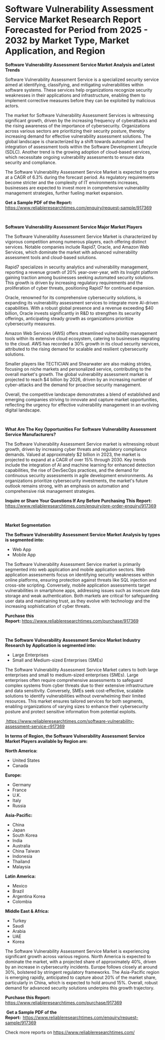 <p><h1>Software Vulnerability Assessment Service Market Research Report Forecasted for Period from 2025 -  2032 by Market Type, Market Application, and Region</h1></p><p><strong>Software Vulnerability Assessment Service Market Analysis and Latest Trends</strong></p>
<p><p>Software Vulnerability Assessment Service is a specialized security service aimed at identifying, classifying, and mitigating vulnerabilities within software systems. These services help organizations recognize security weaknesses in their applications and infrastructure, enabling them to implement corrective measures before they can be exploited by malicious actors. </p><p>The market for Software Vulnerability Assessment Services is witnessing significant growth, driven by the increasing frequency of cyberattacks and the rising awareness of the importance of cybersecurity. Organizations across various sectors are prioritizing their security posture, thereby increasing demand for effective vulnerability assessment solutions. The global landscape is characterized by a shift towards automation and integration of assessment tools within the Software Development Lifecycle (SDLC). Another trend is the growing adoption of cloud-based services, which necessitate ongoing vulnerability assessments to ensure data security and compliance.</p><p>The Software Vulnerability Assessment Service Market is expected to grow at a CAGR of 6.3% during the forecast period. As regulatory requirements become stricter and the complexity of IT environments increases, businesses are expected to invest more in comprehensive vulnerability management strategies, further fueling market expansion.</p></p>
<p><strong>Get a Sample PDF of the Report:&nbsp;</strong> <a href="https://www.reliableresearchtimes.com/enquiry/request-sample/917369?utm_campaign=2475&utm_medium=2&utm_source=Github&utm_content=ia&utm_term=07032025&utm_id=software-vulnerability-assessment-service">https://www.reliableresearchtimes.com/enquiry/request-sample/917369</a></p>
<p>&nbsp;</p>
<p><strong>Software Vulnerability Assessment Service Major Market Players</strong></p>
<p><p>The Software Vulnerability Assessment Service Market is characterized by vigorous competition among numerous players, each offering distinct services. Notable companies include Rapid7, Oracle, and Amazon Web Services, which dominate the market with advanced vulnerability assessment tools and cloud-based solutions. </p><p>Rapid7 specializes in security analytics and vulnerability management, reporting a revenue growth of 20% year-over-year, with its Insight platform gaining traction among businesses seeking automated security solutions. This growth is driven by increasing regulatory requirements and the proliferation of cyber threats, positioning Rapid7 for continued expansion.</p><p>Oracle, renowned for its comprehensive cybersecurity solutions, is expanding its vulnerability assessment services to integrate more AI-driven capabilities. With a robust global presence and a revenue exceeding $40 billion, Oracle invests significantly in R&D to strengthen its security offerings, anticipating steady growth as organizations prioritize cybersecurity measures.</p><p>Amazon Web Services (AWS) offers streamlined vulnerability management tools within its extensive cloud ecosystem, catering to businesses migrating to the cloud. AWS has recorded a 30% growth in its cloud security services, attributed to the rising demand for scalable and resilient cybersecurity solutions.</p><p>Smaller players like TECTICIAN and Shearwater are also making strides, focusing on niche markets and personalized service, contributing to the overall market's growth. The global vulnerability assessment market is projected to reach $4 billion by 2026, driven by an increasing number of cyber-attacks and the demand for proactive security management.</p><p>Overall, the competitive landscape demonstrates a blend of established and emerging companies striving to innovate and capture market opportunities, reflecting the urgency for effective vulnerability management in an evolving digital landscape.</p></p>
<p>&nbsp;</p>
<p><strong>What Are The Key Opportunities For Software Vulnerability Assessment Service Manufacturers?</strong></p>
<p><p>The Software Vulnerability Assessment Service market is witnessing robust growth, driven by increasing cyber threats and regulatory compliance demands. Valued at approximately $2 billion in 2023, the market is projected to expand at a CAGR of over 15% through 2030. Key trends include the integration of AI and machine learning for enhanced detection capabilities, the rise of DevSecOps practices, and the demand for continuous security assessments in agile development environments. As organizations prioritize cybersecurity investments, the market's future outlook remains strong, with an emphasis on automation and comprehensive risk management strategies.</p></p>
<p><strong>Inquire or Share Your Questions If Any Before Purchasing This Report:</strong> <a href="https://www.reliableresearchtimes.com/enquiry/pre-order-enquiry/917369?utm_campaign=2475&utm_medium=2&utm_source=Github&utm_content=ia&utm_term=07032025&utm_id=software-vulnerability-assessment-service">https://www.reliableresearchtimes.com/enquiry/pre-order-enquiry/917369</a></p>
<p>&nbsp;</p>
<p><strong>Market Segmentation</strong></p>
<p><strong>The Software Vulnerability Assessment Service Market Analysis by types is segmented into:</strong></p>
<p><ul><li>Web App</li><li>Mobile App</li></ul></p>
<p><p>The Software Vulnerability Assessment Service market is primarily segmented into web application and mobile application sectors. Web application assessments focus on identifying security weaknesses within online platforms, ensuring protection against threats like SQL injection and cross-site scripting. Conversely, mobile application assessments target vulnerabilities in smartphone apps, addressing issues such as insecure data storage and weak authentication. Both markets are critical for safeguarding user data and maintaining trust, as they evolve with technology and the increasing sophistication of cyber threats.</p></p>
<p><strong>Purchase this Report:&nbsp;</strong><a href="https://www.reliableresearchtimes.com/purchase/917369?utm_campaign=2475&utm_medium=2&utm_source=Github&utm_content=ia&utm_term=07032025&utm_id=software-vulnerability-assessment-service">https://www.reliableresearchtimes.com/purchase/917369</a></p>
<p>&nbsp;</p>
<p><strong>The Software Vulnerability Assessment Service Market Industry Research by Application is segmented into:</strong></p>
<p><ul><li>Large Enterprises</li><li>Small and Medium-sized Enterprises (SMEs)</li></ul></p>
<p><p>The Software Vulnerability Assessment Service Market caters to both large enterprises and small to medium-sized enterprises (SMEs). Large enterprises often require comprehensive assessments to safeguard complex systems from cyber threats due to their extensive infrastructure and data sensitivity. Conversely, SMEs seek cost-effective, scalable solutions to identify vulnerabilities without overwhelming their limited resources. This market ensures tailored services for both segments, enabling organizations of varying sizes to enhance their cybersecurity posture and protect sensitive information from potential exploits.</p></p>
<p><a href="https://www.reliableresearchtimes.com/software-vulnerability-assessment-service-r917369?utm_campaign=2475&utm_medium=2&utm_source=Github&utm_content=ia&utm_term=07032025&utm_id=software-vulnerability-assessment-service">&nbsp;https://www.reliableresearchtimes.com/software-vulnerability-assessment-service-r917369</a></p>
<p><strong>In terms of Region, the Software Vulnerability Assessment Service Market Players available by Region are:</strong></p>
<p>
    <p> <strong> North America: </strong>
        <ul>
            <li>United States</li>
            <li>Canada</li>
        </ul>
        </p> 
    <p> <strong> Europe: </strong>
        <ul>
            <li>Germany</li>
            <li>France</li>
            <li>U.K.</li>
            <li>Italy</li>
            <li>Russia</li>
        </ul>
        </p> 
    <p> <strong> Asia-Pacific: </strong>
        <ul>
            <li>China</li>
            <li>Japan</li>
            <li>South Korea</li>
            <li>India</li>
            <li>Australia</li>
            <li>China Taiwan</li>
            <li>Indonesia</li>
            <li>Thailand</li>
            <li>Malaysia</li>
        </ul>
        </p> 
    <p> <strong> Latin America: </strong>
        <ul>
            <li>Mexico</li>
            <li>Brazil</li>
            <li>Argentina Korea</li>
            <li>Colombia</li>
        </ul>
        </p> 
    <p> <strong> Middle East & Africa: </strong>
        <ul>
            <li>Turkey</li>
            <li>Saudi</li>
            <li>Arabia</li>
            <li>UAE</li>
            <li>Korea</li>
        </ul>
    </p>
    </p>
<p><p>The Software Vulnerability Assessment Service Market is experiencing significant growth across various regions. North America is expected to dominate the market, with a projected share of approximately 40%, driven by an increase in cybersecurity incidents. Europe follows closely at around 30%, bolstered by stringent regulatory frameworks. The Asia-Pacific region is emerging rapidly, anticipated to capture about 20% of the market share, particularly in China, which is expected to hold around 15%. Overall, robust demand for advanced security solutions underpins this growth trajectory.</p></p>
<p><strong>Purchase this Report: </strong><a href="https://www.reliableresearchtimes.com/purchase/917369?utm_campaign=2475&utm_medium=2&utm_source=Github&utm_content=ia&utm_term=07032025&utm_id=software-vulnerability-assessment-service">https://www.reliableresearchtimes.com/purchase/917369</a></p>
<p>&nbsp;<strong>Get a Sample PDF of the Report:&nbsp;&nbsp;</strong><a href="https://www.reliableresearchtimes.com/enquiry/request-sample/917369?utm_campaign=2475&utm_medium=2&utm_source=Github&utm_content=ia&utm_term=07032025&utm_id=software-vulnerability-assessment-service">https://www.reliableresearchtimes.com/enquiry/request-sample/917369</a></p>
<p><strong></strong></p>
<p>Check more reports on <a href="https://www.reliableresearchtimes.com/?utm_campaign=2475&utm_medium=2&utm_source=Github&utm_content=ia&utm_term=07032025&utm_id=software-vulnerability-assessment-service">https://www.reliableresearchtimes.com/</a></p>